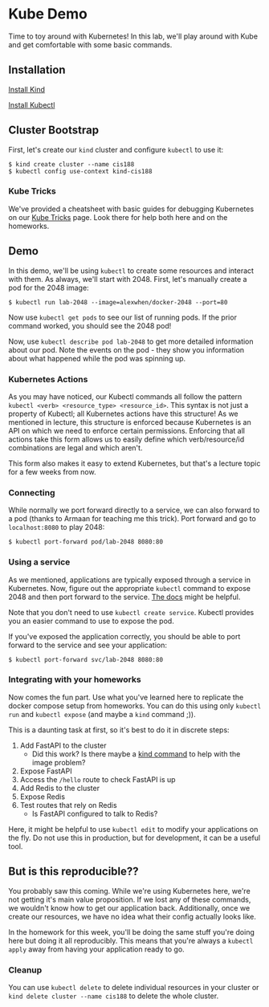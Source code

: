 # Kube Demo

Time to toy around with Kubernetes! In this lab, we'll play around with Kube and get comfortable with some basic commands.

## Installation

[Install Kind](https://kind.sigs.k8s.io/docs/user/quick-start/#installation)

[Install Kubectl](https://kubernetes.io/docs/tasks/tools/)

## Cluster Bootstrap

First, let's create our `kind` cluster and configure `kubectl` to use it:

```
$ kind create cluster --name cis188
$ kubectl config use-context kind-cis188
```

### Kube Tricks

We've provided a cheatsheet with basic guides for debugging Kubernetes on our [Kube Tricks](https://cis188.org/resources/kube_tricks/) page. Look there for help both here and on the homeworks.

## Demo

In this demo, we'll be using `kubectl` to create some resources and interact with them. As always, we'll start with 2048. First, let's manually create a pod for the 2048 image:

```
$ kubectl run lab-2048 --image=alexwhen/docker-2048 --port=80
```

Now use `kubectl get pods` to see our list of running pods. If the prior command worked, you should see the 2048 pod!

Now, use `kubectl describe pod lab-2048` to get more detailed information about our pod. Note the events on the pod - they show you information about what happened while the pod was spinning up.

### Kubernetes Actions

As you may have noticed, our Kubectl commands all follow the pattern `kubectl <verb> <resource_type> <resource_id>`. This syntax is not just a property of Kubectl; all Kubernetes actions have this structure! As we mentioned in lecture, this structure is enforced because Kubernetes is an API on which we need to enforce certain permissions. Enforcing that all actions take this form allows us to easily define which verb/resource/id combinations are legal and which aren't.

This form also makes it easy to extend Kubernetes, but that's a lecture topic for a few weeks from now.

### Connecting

While normally we port forward directly to a service, we can also forward to a pod (thanks to Armaan for teaching me this trick). Port forward and go to `localhost:8080` to play 2048:

```
$ kubectl port-forward pod/lab-2048 8080:80
```

### Using a service

As we mentioned, applications are typically exposed through a service in Kubernetes. Now, figure out the appropriate `kubectl` command to expose 2048 and then port forward to the service. [The docs](https://kubernetes.io/docs/reference/generated/kubectl/kubectl-commands) might be helpful.

Note that you don't need to use `kubectl create service`. Kubectl provides you an easier command to use to expose the pod.

If you've exposed the application correctly, you should be able to port forward to the service and see your application:

```
$ kubectl port-forward svc/lab-2048 8080:80
```

### Integrating with your homeworks

Now comes the fun part. Use what you've learned here to replicate the docker compose setup from homeworks. You can do this using only `kubectl run` and `kubectl expose` (and maybe a `kind` command ;)).

This is a daunting task at first, so it's best to do it in discrete steps:

1. Add FastAPI to the cluster
    - Did this work? Is there maybe a [kind command](https://kind.sigs.k8s.io/docs/user/quick-start/) to help with the image problem?
2. Expose FastAPI
3. Access the `/hello` route to check FastAPI is up
4. Add Redis to the cluster
5. Expose Redis
6. Test routes that rely on Redis
    - Is FastAPI configured to talk to Redis?

Here, it might be helpful to use `kubectl edit` to modify your applications on the fly. Do not use this in production, but for development, it can be a useful tool.

## But is this reproducible??

You probably saw this coming. While we're using Kubernetes here, we're not getting it's main value proposition. If we lost any of these commands, we wouldn't know how to get our application back. Additionally, once we create our resources, we have no idea what their config actually looks like.

In the homework for this week, you'll be doing the same stuff you're doing here but doing it all reproducibly. This means that you're always a `kubectl apply` away from having your application ready to go.

### Cleanup

You can use `kubectl delete` to delete individual resources in your cluster or `kind delete cluster --name cis188` to delete the whole cluster.
